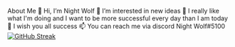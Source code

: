About Me
👋 Hi, I’m Night Wolf
👀 I’m interested in new ideas
🌱 I really like what I'm doing and I want to be more successful every day than I am today
💞️ I wish you all success
📫 You can reach me via discord Night Wolf#5100
[![GitHub Streak](https://streak-stats.demolab.com?user=nightwolf125&theme=rose-pine)](https://git.io/streak-stats)
